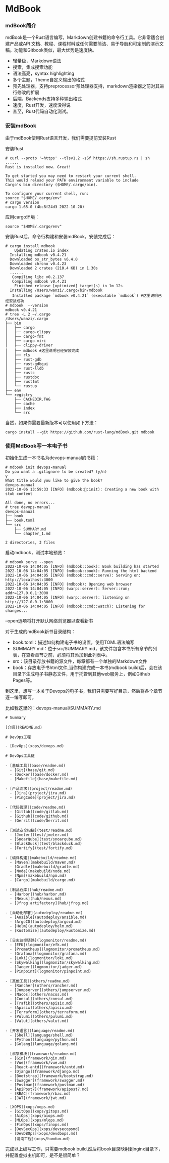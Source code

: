 # MdBook

### mdBook简介

mdBook是一个Rust语言编写，Markdown创建书籍的命令行工具。它非常适合创建产品或API 文档、教程、课程材料或任何需要简洁、易于导航和可定制的演示文稿。功能和Gitbook类似，最大优势是速度快。

* 轻量级，Markdown语法
* 搜索，集成搜索功能
* 语法高亮，syntax highlighting
* 多个主题，Theme自定义输出的格式
* 预先处理器，支持preprocessor预处理器支持，markdown渲染器之前对其进行修改的扩展
* 后端，Backends支持多种输出格式
* 速度，Rust开发，速度没得说
* 甚至，Rust代码自动化测试。

### 安装mdBook

由于mdBook使用Rust语言开发，我们需要提前安装Rust

安装Rust

```
# curl --proto '=https' --tlsv1.2 -sSf https://sh.rustup.rs | sh
......
Rust is installed now. Great!

To get started you may need to restart your current shell.
This would reload your PATH environment variable to include
Cargo's bin directory ($HOME/.cargo/bin).

To configure your current shell, run:
source "$HOME/.cargo/env"
# cargo version
cargo 1.65.0 (4bc8f24d3 2022-10-20)
```

应用cargo环境：
```
source "$HOME/.cargo/env"
```

安装Rust后，命令行构建和安装mdBook，安装完成后：

```
# cargo install mdbook
    Updating crates.io index
  Installing mdbook v0.4.21
  Downloaded os_str_bytes v6.4.0
  Downloaded chrono v0.4.23
  Downloaded 2 crates (210.4 KB) in 1.30s
  ......
   Compiling libc v0.2.137
   Compiling mdbook v0.4.21
    Finished release [optimized] target(s) in 1m 12s
  Installing /Users/wanzi/.cargo/bin/mdbook
   Installed package `mdbook v0.4.21` (executable `mdbook`) #这里说明已经安装成功
# mdbook  --version
mdbook v0.4.21
# tree -L 2 ~/.cargo
/Users/wanzi/.cargo
├── bin
│   ├── cargo
│   ├── cargo-clippy
│   ├── cargo-fmt
│   ├── cargo-miri
│   ├── clippy-driver
│   ├── mdbook #这里说明已经安装完成
│   ├── rls
│   ├── rust-gdb
│   ├── rust-gdbgui
│   ├── rust-lldb
│   ├── rustc
│   ├── rustdoc
│   ├── rustfmt
│   └── rustup
├── env
└── registry
    ├── CACHEDIR.TAG
    ├── cache
    ├── index
    └── src
```

当然，如果你需要最新版本可以使用如下方法：

```
cargo install --git https://github.com/rust-lang/mdBook.git mdbook
```

### 使用MdBook写一本电子书

初始化生成一本书名为devops-manual的书籍：

```
# mdbook init devops-manual
Do you want a .gitignore to be created? (y/n)
y
What title would you like to give the book?
devops-manual
2022-10-06 13:59:33 [INFO] (mdbook:📖:init): Creating a new book with stub content

All done, no errors...
# tree devops-manual
devops-manual
├── book
├── book.toml
└── src
    ├── SUMMARY.md
    └── chapter_1.md

2 directories, 3 files
```

启动mdbook，测试本地预览：

```
# mdbook serve --open
2022-10-06 14:04:05 [INFO] (mdbook::book): Book building has started
2022-10-06 14:04:05 [INFO] (mdbook::book): Running the html backend
2022-10-06 14:04:05 [INFO] (mdbook::cmd::serve): Serving on: http://localhost:3000
2022-10-06 14:04:05 [INFO] (mdbook): Opening web browser
2022-10-06 14:04:05 [INFO] (warp::server): Server::run; addr=127.0.0.1:3000
2022-10-06 14:04:05 [INFO] (warp::server): listening on http://127.0.0.1:3000
2022-10-06 14:04:05 [INFO] (mdbook::cmd::watch): Listening for changes...
```

–open选项将打开默认网络浏览器以查看新书

对于生成的mdBook新书目录结构：

* book.toml：描述如何构建电子书的设置，使用TOML语法编写
* SUMMARY.md：位于src/SUMMARY.md，该文件包含本书所有章节的列表，在查看章节之前，必须将其添加到此列表中。
* src：该目录存放书籍的源文件，每章都有一个单独的Markdown文件
* book：存放电子书html文件,当你构建完成一本书(mdbook build)后，会在该目录下生成电子书静态文件，用于托管到其他web服务上，例如Github Pages等。

到这里，想写一本关于Devops的电子书，我们只需要写好目录，然后将各个章节逐一编写即可。

比如我这里的：devops-manual/SUMMARY.md

```
# Summary

[介绍](README.md)

# DevOps工程

- [DevOps](xops/devops.md)

# DevOps工具链

- [基础工具](base/readme.md)
  - [Git](base/git.md)
  - [Docker](base/docker.md)
  - [Makefile](base/makefile.md)

- [产品需求](project/readme.md)
  - [Jira](project/jira.md)
  - [PingCode](project/jira.md)

- [代码管理](code/readme.md)
  - [Gitlab](code/gitlab.md)
  - [Github](code/github.md)
  - [Gerrit](code/Gerrit.md)

- [测试安全扫描](test/readme.md)
  - [Jmeter](test/jmeter.md)
  - [SnoarQube](test/snoarqube.md)
  - [BlackDuck](test/blackduck.md)
  - [Fortify](test/fortify.md)

- [编译构建](makebuild/readme.md)
  - [Maven](makebuild/maven.md)
  - [Gradle](makebuild/gradle.md)
  - [Node](makebuild/node.md)
  - [Npm](makebuild/npm.md)
  - [Cargo](makebuild/cargo.md)

- [制品仓库](hub/readme.md)
  - [Harbor](hub/harbor.md)
  - [Nexus](hub/nexus.md)
  - [Jfrog artifactory](hub/jfrog.md)

- [自动化部署](autodeploy/readme.md)
  - [Ansible](autodeploy/ansible.md)
  - [ArgoCD](autodeploy/argocd.md)
  - [Helm](autodeploy/helm.md)
  - [Kustomize](autodeploy/kustomize.md)

- [日志监控链路](logmonitor/readme.md)
  - [EFK](logmonitor/efk.md)
  - [Prometheus](logmonitor/prometheus.md)
  - [Grafana](logmonitor/grafana.md)
  - [Loki](logmonitor/loki.md)
  - [Skywalking](logmonitor/skywalking.md)
  - [Jaeger](logmonitor/jadger.md)
  - [Pinpoint](logmonitor/pinpoint.md)

- [其他工具](others/readme.md)
  - [Rancher](others/rancher.md)
  - [Jumpserver](others/jumpserver.md)
  - [Nacos](others/nacos.md)
  - [Consul](others/consul.md)
  - [Trafik](others/apisix.md)
  - [Apisix](others/apisix.md)
  - [Terraform](others/terraform.md)
  - [Pulumi](others/pulumi.md)
  - [Valut](others/valut.md)

- [开发语言](language/readme.md)
  - [Shell](language/shell.md)
  - [Python](language/python.md)
  - [Golang](language/golang.md)

- [框架模块](framework/readme.md)
  - [Gin](framework/gin.md)
  - [Vue](framework/vue.md)
  - [React-antd](framework/antd.md)
  - [Django](framework/django.md)
  - [Bootstrap](framework/bootstrap.md)
  - [Swagger](framework/swagger.md)
  - [Postman](framework/postman.md)
  - [ApiPost7](framework/apipost7.md)
  - [RBAC](framework/rbac.md)
  - [JWT](framework/jwt.md)

- [XOPS](xops/xops.md)
  - [GitOps](xops/gitops.md)
  - [AiOps](xops/aiops.md)
  - [MLOps](xops/mlops.md)
  - [FinOps](xops/finops.md)
  - [DevSecOps](xops/devsecopsmd)
  - [DevDBOps](xops/devdbops.md)
  - [混沌工程](xops/hundun.md)
```

完成以上编写工作，只需要mdbook build,然后将book目录映射到nginx目录下，并配置虚拟主机即可，是不是很简单？

